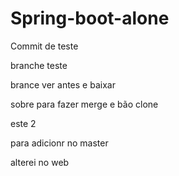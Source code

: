 # Spring-boot-alone


Commit de teste

branche teste

brance ver antes e baixar

sobre para fazer merge e bão clone

este 2

para adicionr no master

alterei no web
